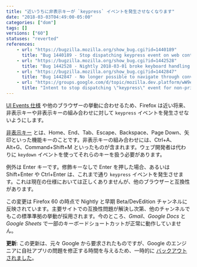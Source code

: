 ```yaml
---
title: "近いうちに非表示キーが `keypress` イベントを発生させなくなります"
date: "2018-03-03T04:49:00-05:00"
categories: ["dom"]
tags: []
versions: ["60"]
statuses: "reverted"
references:
    - url: "https://bugzilla.mozilla.org/show_bug.cgi?id=1440189"
      title: "Bug 1440189 - Stop dispatching keypress event on web content in Nightly"
    - url: "https://bugzilla.mozilla.org/show_bug.cgi?id=1442528"
      title: "Bug 1442528 - Nightly 2018-03-01 broke keyboard handling in Google Docs"
    - url: "https://bugzilla.mozilla.org/show_bug.cgi?id=1442847"
      title: "Bug 1442847 - No longer possible to navigate through conversations in Gmail using up and down arrow"
    - url: "https://groups.google.com/d/topic/mozilla.dev.platform/wW9el-i5mtA/discussion"
      title: "Intent to stop dispatching \"keypress\" event for non-printable keys and key combinations in Nightly and early Beta"
---
```

[UI Events 仕様](https://w3c.github.io/uievents/) や他のブラウザーの挙動に合わせるため、Firefox は近い将来、非表示キーや非表示キーの組み合わせに対して `keypress` イベントを発生させないようにします。

[非表示キー](https://developer.mozilla.org/ja/docs/Web/API/KeyboardEvent/keyCode#Non-printable_keys_(function_keys)) とは、Home、End、Tab、Escape、Backspace、Page Down、矢印といった機能キーのことです。非表示キーの組み合わせには、Ctrl+A、Alt+G、Command+Shift+M といったものが含まれます。ウェブ開発者は代わりに `keydown` イベントを使ってそれらのキーを扱う必要があります。

例外は Enter キーです。修飾キーなしで Enter を押した場合、あるいは Shift+Enter や Ctrl+Enter は、これまで通り `keypress` イベントを発生させます。これは現在の仕様においては正しくありませんが、他のブラウザーと互換性があります。

この変更は Firefox 60 の時点で Nightly と早期 Beta/DevEdition チャンネルに反映されています。主要サイトでの互換性問題が解決し次第、他のチャンネルでもこの標準準拠の挙動が採用されます。今のところ、*Gmail*、*Google Docs* と *Google Sheets* で一部のキーボードショートカットが正常に動作していません。

**更新**: この更新は、元々 Google から要求されたものですが、Google のエンジニアに自社アプリの問題を修正する時間を与えるため、一時的に [バックアウトされました](https://bugzilla.mozilla.org/show_bug.cgi?id=1443117)。
